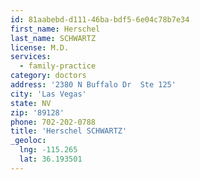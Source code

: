 ```yaml
---
id: 81aabebd-d111-46ba-bdf5-6e04c78b7e34
first_name: Herschel
last_name: SCHWARTZ
license: M.D.
services:
  - family-practice
category: doctors
address: '2380 N Buffalo Dr  Ste 125'
city: 'Las Vegas'
state: NV
zip: '89128'
phone: 702-202-0788
title: 'Herschel SCHWARTZ'
_geoloc:
  lng: -115.265
  lat: 36.193501
---
```

